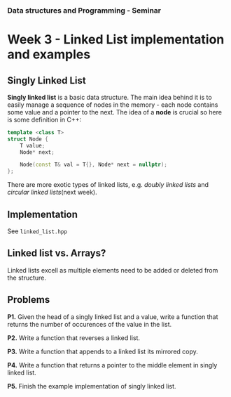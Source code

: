 ### Data structures and Programming - Seminar
# Week 3 - Linked List implementation and examples

## Singly Linked List 
**Singly linked list** is a basic data structure. The main idea behind it is to easily manage a sequence of nodes in the memory - each node contains some value and a pointer to the next. The idea of a **node** is crucial so here is some definition in C++:
```cpp
template <class T>
struct Node {
    T value;
    Node* next;

    Node(const T& val = T{}, Node* next = nullptr);
};
```
There are more exotic types of linked lists, e.g. *doubly linked lists* and *circular linked lists*(next week).

## Implementation
See `linked_list.hpp`

## Linked list vs. Arrays?
Linked lists excell as multiple elements need to be added or deleted from the structure.

## Problems
**P1.** Given the head of a singly linked list and a value, write a function that returns the number of occurences of the value in the list.

**P2.** Write a function that reverses a linked list.

**P3.** Write a function that appends to a linked list its mirrored copy.

**P4.** Write a function that returns a pointer to the middle element in singly linked list.

**P5.** Finish the example implementation of singly linked list.
